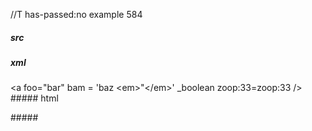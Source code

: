 //T has-passed:no
example 584
##### src
<a foo="bar" bam = 'baz <em>"</em>'
_boolean zoop:33=zoop:33 />
##### xml
<?xml version="1.0" encoding="UTF-8"?>
<!DOCTYPE document SYSTEM "CommonMark.dtd">
<document xmlns="http://commonmark.org/xml/1.0">
  <paragraph>
    <html_inline>&lt;a foo=&quot;bar&quot; bam = 'baz &lt;em&gt;&quot;&lt;/em&gt;'
_boolean zoop:33=zoop:33 /&gt;</html_inline>
  </paragraph>
</document>
##### html
<p><a foo="bar" bam = 'baz <em>"</em>'
_boolean zoop:33=zoop:33 /></p>
#####
